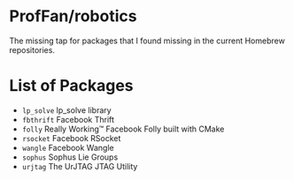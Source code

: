 # ProfFan/robotics

The missing tap for packages that I found missing in the current Homebrew repositories.

# List of Packages

* `lp_solve` lp_solve library
* `fbthrift` Facebook Thrift
* `folly` Really Working™ Facebook Folly built with CMake
* `rsocket` Facebook RSocket
* `wangle` Facebook Wangle
* `sophus` Sophus Lie Groups
* `urjtag` The UrJTAG JTAG Utility
